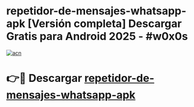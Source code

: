# repetidor-de-mensajes-whatsapp-apk  [Versión completa] Descargar Gratis para Android 2025 - #w0x0s

[![acn](https://github.com/user-attachments/assets/0f9c940e-d8b0-45ae-aac7-cd30a18b3e1c)](https://apps.freeplayer.one?title=repetidor-de-mensajes-whatsapp-apk&ref=9F)

# 👉🔴 Descargar [repetidor-de-mensajes-whatsapp-apk](https://apps.freeplayer.one?title=repetidor-de-mensajes-whatsapp-apk&ref=9F)